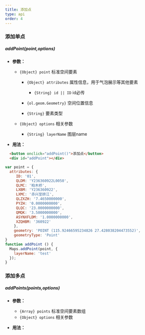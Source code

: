 ```yaml
---
title: 添加点
type: api
order: 4
---
```


### 添加单点
  ##### addPoint(point,options)
     
 - **参数：**
  
     - `{Object} point` 标准空间要素
        * `{Object} attributes` 属性信息，用于气泡展示等其他要素
          * `{String} id || ID` id必传
          
        * `{ol.geom.Geometry}` 空间位置信息
        
        * `{String}` 要素类型
        
     - `{Object} options` 相关参数
        * `{String} layerName` 图层name
        
 - **用法：**
```html
  <button onclick="addPoint()">添加点</button>
  <div id="addPoint"></div>
```
```js
var point = {
  attributes: {
     ID: '01',
     QLDM: 'Y236360922L0050',
     QLMC: '柏木桥',
     LXBM: 'Y236360922',
     LXMC: '赤兴至排江',
     QLZXZH: '7.4650000000',
     PYZH: '0.0000000000',
     QLQC: '23.0000000000',
     QMQK: '3.5000000000',
     ASYNXFLDM: '1.0000000000',
     XZQHBM: '360922'
    },
    geometry: 'POINT (115.92466595234826 27.428038204473552)',
    geometryType: 'Point'
}
function addPoint () {
  Maps.addPoint(point, {
    layerName: 'test'
  });
}
```

### 添加多点
  ##### addPoints(points,options)
     
 - **参数：**
  
     - `{Array} points` 标准空间要素数组
     - `{Object} options` 相关参数
        
 - **用法：**



